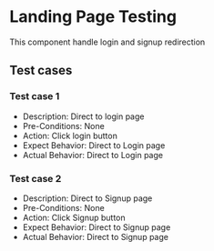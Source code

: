 # Landing Page Testing
This component handle login and signup redirection <br />

## Test cases
### Test case 1
- Description: Direct to login page
- Pre-Conditions: None
- Action: Click login button
- Expect Behavior: Direct to Login page
- Actual Behavior: Direct to Login page

### Test case 2
- Description: Direct to Signup page
- Pre-Conditions: None
- Action: Click Signup button
- Expect Behavior: Direct to Signup page
- Actual Behavior: Direct to Signup page

